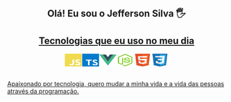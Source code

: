 <h2 style="text-align:center"> Olá! Eu sou o Jefferson Silva 🖐️</h2>
<div align="center">
  <a href="https://github.com/jevdevlsilva">
<!--   <img height="180em" src="https://github-readme-stats.vercel.app/api?username=jevdevlsilva&show_icons=true&theme=dracula&include_all_commits=true&count_private=true"/>
  <img height="180em" src="https://github-readme-stats.vercel.app/api/top-langs/?username=jevdevlsilva&layout=compact&langs_count=7&theme=dracula"/> -->
</div>

<h2 style="text-align:center">  Tecnologias que eu uso no meu dia</h2>

<div style="display: flex;justify-content:center;" ><br>
  <img align="center" alt="Js" height="30" width="40" src="https://raw.githubusercontent.com/devicons/devicon/master/icons/javascript/javascript-plain.svg">
  <img align="center" alt="Ts" height="30" width="40" src="https://raw.githubusercontent.com/devicons/devicon/master/icons/typescript/typescript-plain.svg">
  <img align="center" alt="Vuejs" height="30" width="40" src="https://raw.githubusercontent.com/devicons/devicon/master/icons/vuejs/vuejs-original.svg">
  <img align="center" alt="Nodejs" height="30" width="40" src="https://raw.githubusercontent.com/devicons/devicon/master/icons//nodejs/nodejs-plain.svg">
  <img align="center" alt="HTML" height="30" width="40" src="https://raw.githubusercontent.com/devicons/devicon/master/icons/html5/html5-original.svg">
  <img align="center" alt="CSS" height="30" width="40" src="https://raw.githubusercontent.com/devicons/devicon/master/icons/css3/css3-original.svg">
</div><br>


<p> Apaixonado por tecnologia, quero mudar a minha vida e a vida das pessoas através da programação.  </p>

